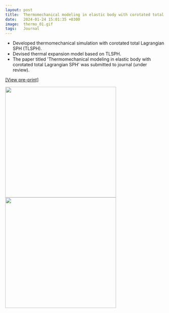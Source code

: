 ```yaml
---
layout: post
title:  Thermomechanical modeling in elastic body with corotated total Lagrangian SPH
date:   2024-01-24 15:01:35 +0300
image:  thermo_01.gif
tags:   Journal
---
```

* Developed thermomechanical simulation with corotated total Lagrangian SPH (TLSPH).
* Devised thermal expansion model based on TLSPH.
* The paper titled 'Thermomechanical modeling in elastic body with corotated total Lagrangian SPH' was submitted to journal (under review).

[[View pre-print]][pre-print]

<img src="/wanki/images/thermo_01.gif" alt="" data-action="zoom" style="width: 350px;" class="">
<img src="/wanki/images/thermo_02.gif" alt="" data-action="zoom" style="width: 350px;" class="">

[pre-print]: https://papers.ssrn.com/sol3/papers.cfm?abstract_id=4703208